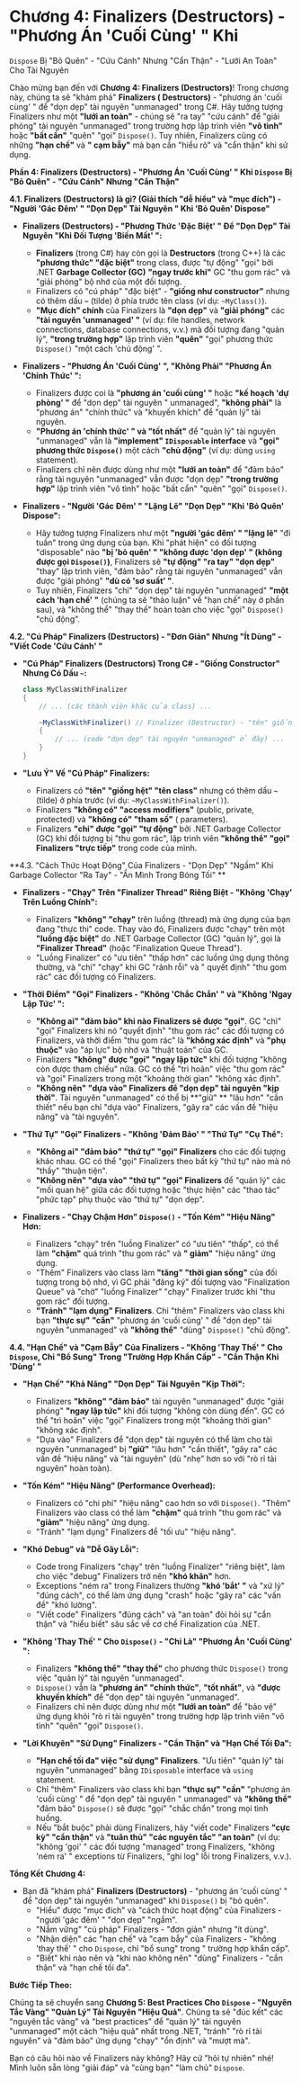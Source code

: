 # Chương 4: Finalizers (Destructors) - "Phương Án 'Cuối Cùng' " Khi

`Dispose` Bị "Bỏ Quên" - "Cứu Cánh" Nhưng "Cẩn Thận" - "Lưới An Toàn" Cho Tài Nguyên

Chào mừng bạn đến với **Chương 4: Finalizers (Destructors)**! Trong chương này, chúng ta sẽ "khám phá" **Finalizers (
Destructors)** - "phương án 'cuối cùng' " để "dọn dẹp" tài nguyên "unmanaged" trong C#. Hãy tưởng tượng Finalizers như
một **"lưới an toàn"** - chúng sẽ "ra tay" "cứu cánh" để "giải phóng" tài nguyên "unmanaged" trong trường hợp lập trình
viên **"vô tình"** hoặc **"bất cẩn"** "quên" "gọi" `Dispose()`. Tuy nhiên, Finalizers cũng có những **"hạn chế"** và **"
cạm bẫy"** mà bạn cần "hiểu rõ" và "cẩn thận" khi sử dụng.

**Phần 4: Finalizers (Destructors) - "Phương Án 'Cuối Cùng' " Khi `Dispose` Bị "Bỏ Quên" - "Cứu Cánh" Nhưng "Cẩn Thận"**

**4.1. Finalizers (Destructors) là gì? (Giải thích "dễ hiểu" và "mục đích") - "Người 'Gác Đêm' " "Dọn Dẹp" Tài Nguyên "
Khi 'Bỏ Quên' Dispose"**

- **Finalizers (Destructors) - "Phương Thức 'Đặc Biệt' " Để "Dọn Dẹp" Tài Nguyên "Khi Đối Tượng 'Biến Mất' ":**

    - **Finalizers** (trong C#) hay còn gọi là **Destructors** (trong C++) là các **"phương thức" "đặc biệt"** trong
      class, được "tự động" "gọi" bởi .NET **Garbage Collector (GC)** **"ngay trước khi"** GC "thu gom rác" và "giải
      phóng" bộ nhớ của một đối tượng.
    - Finalizers có "cú pháp" "đặc biệt" - **"giống như constructor"** nhưng có thêm dấu **`~`** (tilde) ở phía trước
      tên class (ví dụ: `~MyClass()`).
    - **"Mục đích" chính** của Finalizers là **"dọn dẹp"** và **"giải phóng"** các **"tài nguyên 'unmanaged' "** (ví dụ:
      file handles, network connections, database connections, v.v.) mà đối tượng đang "quản lý", **"trong trường hợp"**
      lập trình viên **"quên"** "gọi" phương thức `Dispose()` "một cách 'chủ động' ".

- **Finalizers - "Phương Án 'Cuối Cùng' ", "Không Phải" "Phương Án 'Chính Thức' ":**

    - Finalizers được coi là **"phương án 'cuối cùng' "** hoặc **"kế hoạch 'dự phòng' "** để "dọn dẹp" tài nguyên "
      unmanaged", **"không phải"** là "phương án" "chính thức" và "khuyến khích" để "quản lý" tài nguyên.
    - **"Phương án 'chính thức' " và "tốt nhất"** để "quản lý" tài nguyên "unmanaged" vẫn là **"implement" `IDisposable`
      interface** và **"gọi" phương thức `Dispose()`** một cách **"chủ động"** (ví dụ: dùng `using` statement).
    - Finalizers chỉ nên được dùng như một **"lưới an toàn"** để "đảm bảo" rằng tài nguyên "unmanaged" vẫn được "dọn
      dẹp" **"trong trường hợp"** lập trình viên "vô tình" hoặc "bất cẩn" "quên" "gọi" `Dispose()`.

- **Finalizers - "Người 'Gác Đêm' " "Lặng Lẽ" "Dọn Dẹp" "Khi 'Bỏ Quên' Dispose":**

    - Hãy tưởng tượng Finalizers như một **"người 'gác đêm' " "lặng lẽ"** "đi tuần" trong ứng dụng của bạn. Khi "phát
      hiện" có đối tượng "disposable" nào **"bị 'bỏ quên' " "không được 'dọn dẹp' " (không được gọi `Dispose()`)**,
      Finalizers sẽ **"tự động" "ra tay" "dọn dẹp"** "thay" lập trình viên, "đảm bảo" rằng tài nguyên "unmanaged" vẫn
      được "giải phóng" **"dù có 'sơ suất' "**.
    - Tuy nhiên, Finalizers "chỉ" "dọn dẹp" tài nguyên "unmanaged" **"một cách 'hạn chế' "** (chúng ta sẽ "thảo luận"
      về "hạn chế" này ở phần sau), và "không thể" "thay thế" hoàn toàn cho việc "gọi" `Dispose()` "chủ động".

**4.2. "Cú Pháp" Finalizers (Destructors) - "Đơn Giản" Nhưng "Ít Dùng" - "Viết Code 'Cứu Cánh' "**

- **"Cú Pháp" Finalizers (Destructors) Trong C# - "Giống Constructor" Nhưng Có Dấu `~`:**

  ```csharp
  class MyClassWithFinalizer
  {
      // ... (các thành viên khác của class) ...

      ~MyClassWithFinalizer() // Finalizer (Destructor) - "tên" giống "tên class" nhưng có dấu '~' ở phía trước
      {
          // ... (code "dọn dẹp" tài nguyên "unmanaged" ở đây) ...
      }
  }
  ```

- **"Lưu Ý" Về "Cú Pháp" Finalizers:**

    - Finalizers có **"tên" "giống hệt" "tên class"** nhưng có thêm dấu **`~`** (tilde) ở phía trước (ví dụ:
      `~MyClassWithFinalizer()`).
    - Finalizers **"không có" "access modifiers"** (public, private, protected) và **"không có" "tham số"** (
      parameters).
    - Finalizers **"chỉ" được "gọi" "tự động"** bởi .NET Garbage Collector (GC) khi đối tượng bị "thu gom rác", lập
      trình viên **"không thể" "gọi" Finalizers "trực tiếp"** trong code của mình.

**4.3. "Cách Thức Hoạt Động" Của Finalizers - "Dọn Dẹp" "Ngầm" Khi Garbage Collector "Ra Tay" - "Ẩn Mình Trong Bóng Tối"
**

- **Finalizers - "Chạy" Trên "Finalizer Thread" Riêng Biệt - "Không 'Chạy' Trên Luồng Chính":**

    - Finalizers **"không" "chạy"** trên luồng (thread) mà ứng dụng của bạn đang "thực thi" code. Thay vào đó,
      Finalizers được "chạy" trên một **"luồng đặc biệt"** do .NET Garbage Collector (GC) "quản lý", gọi là **"Finalizer
      Thread"** (hoặc "Finalization Queue Thread").
    - "Luồng Finalizer" có "ưu tiên" "thấp hơn" các luồng ứng dụng thông thường, và "chỉ" "chạy" khi GC "rảnh rỗi" và "
      quyết định" "thu gom rác" các đối tượng có Finalizers.

- **"Thời Điểm" "Gọi" Finalizers - "Không 'Chắc Chắn' " và "Không 'Ngay Lập Tức' ":**

    - **"Không ai" "đảm bảo" khi nào Finalizers sẽ được "gọi"**. GC "chỉ" "gọi" Finalizers khi nó "quyết định" "thu gom
      rác" các đối tượng có Finalizers, và thời điểm "thu gom rác" là **"không xác định"** và **"phụ thuộc"** vào "áp
      lực" bộ nhớ và "thuật toán" của GC.
    - Finalizers **"không" được "gọi" "ngay lập tức"** khi đối tượng "không còn được tham chiếu" nữa. GC có thể "trì
      hoãn" việc "thu gom rác" và "gọi" Finalizers trong một "khoảng thời gian" "không xác định".
    - **"Không nên" "dựa vào" Finalizers để "dọn dẹp" tài nguyên "kịp thời"**. Tài nguyên "unmanaged" có thể bị **"giữ"
      ** "lâu hơn" "cần thiết" nếu bạn chỉ "dựa vào" Finalizers, "gây ra" các vấn đề "hiệu năng" và "tài nguyên".

- **"Thứ Tự" "Gọi" Finalizers - "Không 'Đảm Bảo' " "Thứ Tự" "Cụ Thể":**

    - **"Không ai" "đảm bảo" "thứ tự" "gọi" Finalizers** cho các đối tượng khác nhau. GC có thể "gọi" Finalizers theo
      bất kỳ "thứ tự" nào mà nó "thấy" "thuận tiện".
    - **"Không nên" "dựa vào" "thứ tự" "gọi" Finalizers** để "quản lý" các "mối quan hệ" giữa các đối tượng hoặc "thực
      hiện" các "thao tác" "phức tạp" phụ thuộc vào "thứ tự" "dọn dẹp".

- **Finalizers - "Chạy Chậm Hơn" `Dispose()` - "Tốn Kém" "Hiệu Năng" Hơn:**

    - Finalizers "chạy" trên "luồng Finalizer" có "ưu tiên" "thấp", có thể làm **"chậm"** quá trình "thu gom rác" và **"
      giảm"** "hiệu năng" ứng dụng.
    - "Thêm" Finalizers vào class làm **"tăng" "thời gian sống"** của đối tượng trong bộ nhớ, vì GC phải "đăng ký" đối
      tượng vào "Finalization Queue" và "chờ" "luồng Finalizer" "chạy" Finalizer trước khi "thu gom rác" đối tượng.
    - **"Tránh" "lạm dụng" Finalizers**. Chỉ "thêm" Finalizers vào class khi bạn **"thực sự" "cần"** "phương án 'cuối
      cùng' " để "dọn dẹp" tài nguyên "unmanaged" và **"không thể"** "dùng" `Dispose()` "chủ động".

**4.4. "Hạn Chế" và "Cạm Bẫy" Của Finalizers - "Không 'Thay Thế' " Cho `Dispose`, Chỉ "Bổ Sung" Trong "Trường Hợp Khẩn
Cấp" - "Cẩn Thận Khi 'Dùng' "**

- **"Hạn Chế" "Khả Năng" "Dọn Dẹp" Tài Nguyên "Kịp Thời":**

    - Finalizers **"không" "đảm bảo"** tài nguyên "unmanaged" được "giải phóng" **"ngay lập tức"** khi đối tượng "không
      còn dùng đến". GC có thể "trì hoãn" việc "gọi" Finalizers trong một "khoảng thời gian" "không xác định".
    - "Dựa vào" Finalizers để "dọn dẹp" tài nguyên có thể làm cho tài nguyên "unmanaged" bị **"giữ"** "lâu hơn" "cần
      thiết", "gây ra" các vấn đề "hiệu năng" và "tài nguyên" (dù "nhẹ" hơn so với "rò rỉ tài nguyên" hoàn toàn).

- **"Tốn Kém" "Hiệu Năng" (Performance Overhead):**

    - Finalizers có "chi phí" "hiệu năng" cao hơn so với `Dispose()`. "Thêm" Finalizers vào class có thể làm **"chậm"**
      quá trình "thu gom rác" và **"giảm"** "hiệu năng" ứng dụng.
    - "Tránh" "lạm dụng" Finalizers để "tối ưu" "hiệu năng".

- **"Khó Debug" và "Dễ Gây Lỗi":**

    - Code trong Finalizers "chạy" trên "luồng Finalizer" "riêng biệt", làm cho việc "debug" Finalizers trở nên **"khó
      khăn"** hơn.
    - Exceptions "ném ra" trong Finalizers thường **"khó 'bắt' "** và "xử lý" "đúng cách", có thể làm ứng dụng "crash"
      hoặc "gây ra" các "vấn đề" "khó lường".
    - "Viết code" Finalizers "đúng cách" và "an toàn" đòi hỏi sự "cẩn thận" và "hiểu biết" sâu sắc về cơ chế
      Finalization của .NET.

- **"Không 'Thay Thế' " Cho `Dispose()` - "Chỉ Là" "Phương Án 'Cuối Cùng' ":**

    - Finalizers **"không thể" "thay thế"** cho phương thức `Dispose()` trong việc "quản lý" tài nguyên "unmanaged".
    - `Dispose()` vẫn là **"phương án" "chính thức"**, **"tốt nhất"**, và **"được khuyến khích"** để "dọn dẹp" tài
      nguyên "unmanaged".
    - Finalizers chỉ nên được dùng như một **"lưới an toàn"** để "bảo vệ" ứng dụng khỏi "rò rỉ tài nguyên" trong trường
      hợp lập trình viên "vô tình" "quên" "gọi" `Dispose()`.

- **"Lời Khuyên" "Sử Dụng" Finalizers - "Cẩn Thận" và "Hạn Chế Tối Đa":**

    - **"Hạn chế tối đa" việc "sử dụng" Finalizers**. "Ưu tiên" "quản lý" tài nguyên "unmanaged" bằng `IDisposable`
      interface và `using` statement.
    - Chỉ "thêm" Finalizers vào class khi bạn **"thực sự" "cần"** "phương án 'cuối cùng' " để "dọn dẹp" tài nguyên "
      unmanaged" và **"không thể"** "đảm bảo" `Dispose()` sẽ được "gọi" "chắc chắn" trong mọi tình huống.
    - Nếu "bắt buộc" phải dùng Finalizers, hãy "viết code" Finalizers **"cực kỳ" "cẩn thận"** và **"tuân thủ" "các
      nguyên tắc" "an toàn"** (ví dụ: "không 'gọi' " các đối tượng "managed" trong Finalizers, "không 'ném ra' "
      exceptions từ Finalizers, "ghi log" lỗi trong Finalizers, v.v.).

**Tổng Kết Chương 4:**

- Bạn đã "khám phá" **Finalizers (Destructors)** - "phương án 'cuối cùng' " để "dọn dẹp" tài nguyên "unmanaged" khi
  `Dispose()` bị "bỏ quên".
    - "Hiểu" được "mục đích" và "cách thức hoạt động" của Finalizers - "người 'gác đêm' " "dọn dẹp" "ngầm".
    - "Nắm vững" "cú pháp" Finalizers - "đơn giản" nhưng "ít dùng".
    - "Nhận diện" các "hạn chế" và "cạm bẫy" của Finalizers - "không 'thay thế' " cho `Dispose`, chỉ "bổ sung" trong "
      trường hợp khẩn cấp".
    - "Biết" khi nào nên và "khi nào không nên" "dùng" Finalizers - "cẩn thận" và "hạn chế tối đa".

**Bước Tiếp Theo:**

Chúng ta sẽ chuyển sang **Chương 5: Best Practices Cho `Dispose` - "Nguyên Tắc Vàng" "Quản Lý" Tài Nguyên "Hiệu Quả"**.
Chúng ta sẽ "đúc kết" các "nguyên tắc vàng" và "best practices" để "quản lý" tài nguyên "unmanaged" một cách "hiệu quả"
nhất trong .NET, "tránh" "rò rỉ tài nguyên" và "đảm bảo" ứng dụng "chạy" "ổn định" và "mượt mà".

Bạn có câu hỏi nào về Finalizers này không? Hãy cứ "hỏi tự nhiên" nhé! Mình luôn sẵn lòng "giải đáp" và "cùng bạn" "làm
chủ" `Dispose`.

